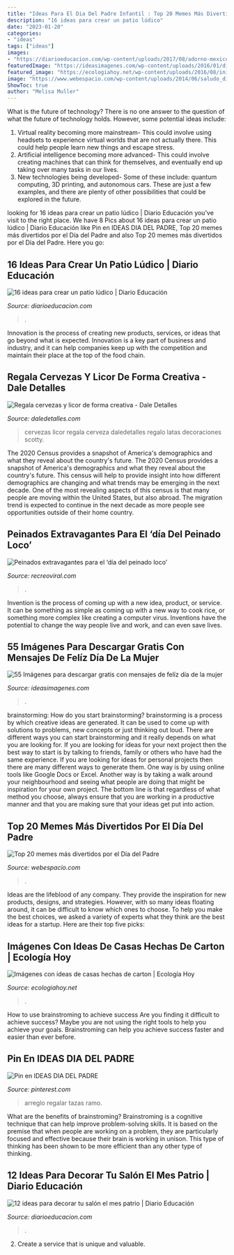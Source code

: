 ```yaml
---
title: "Ideas Para El Dia Del Padre Infantil : Top 20 Memes Más Divertidos Por El Día Del Padre"
description: "16 ideas para crear un patio lúdico"
date: "2023-01-20"
categories:
- "ideas"
tags: ["ideas"]
images:
- "https://diarioeducacion.com/wp-content/uploads/2017/08/adorno-mexico-decorar-3-1.jpg"
featuredImage: "https://ideasimagenes.com/wp-content/uploads/2016/01/dia_de_la_mujer_por_francisca_urrejola_de_franelit_by_franelitaurrekor-d5xdjyo.jpg"
featured_image: "https://ecologiahoy.net/wp-content/uploads/2016/08/inicio03.jpg"
image: "https://www.webespacio.com/wp-content/uploads/2014/06/saludo_dia_del_padre-500x500.jpg"
ShowToc: true
author: "Melisa Muller"
---
```



What is the future of technology?
There is no one answer to the question of what the future of technology holds. However, some potential ideas include: 

1. Virtual reality becoming more mainstream- This could involve using headsets to experience virtual worlds that are not actually there. This could help people learn new things and escape stress. 
2. Artificial intelligence becoming more advanced- This could involve creating machines that can think for themselves, and eventually end up taking over many tasks in our lives. 
3. New technologies being developed- Some of these include: quantum computing, 3D printing, and autonomous cars. These are just a few examples, and there are plenty of other possibilities that could be explored in the future.

	

		
looking for 16 ideas para crear un patio lúdico | Diario Educación you've visit to the right place. We have 8 Pics about 16 ideas para crear un patio lúdico | Diario Educación like Pin en IDEAS DIA DEL PADRE, Top 20 memes más divertidos por el Día del Padre and also Top 20 memes más divertidos por el Día del Padre. Here you go:
		
    
## 16 Ideas Para Crear Un Patio Lúdico | Diario Educación

<img loading=lazy src="https://diarioeducacion.com/wp-content/uploads/2016/04/basta.jpg" onerror="this.onerror=null;this.src='https://tse1.mm.bing.net/th?id=OIP.yO33Bc6xNFUD6bMU0KNH7wHaMW&amp;pid=15.1';" alt="16 ideas para crear un patio lúdico | Diario Educación">

_Source: diarioeducacion.com_

>. 

	

Innovation is the process of creating new products, services, or ideas that go beyond what is expected. Innovation is a key part of business and industry, and it can help companies keep up with the competition and maintain their place at the top of the food chain.

    
## Regala Cervezas Y Licor De Forma Creativa - Dale Detalles

<img loading=lazy src="https://i2.wp.com/www.daledetalles.com/wp-content/uploads/2017/05/regala-cervezas-y-licor-de-forma-creativa5.jpg" onerror="this.onerror=null;this.src='https://tse3.mm.bing.net/th?id=OIP.tVwxjOWL1Sx6wKbrJFZzbgHaNK&amp;pid=15.1';" alt="Regala cervezas y licor de forma creativa - Dale Detalles">

_Source: daledetalles.com_

>cervezas licor regala cerveza daledetalles regalo latas decoraciones scotty. 

	

The 2020 Census provides a snapshot of America's demographics and what they reveal about the country's future.
The 2020 Census provides a snapshot of America's demographics and what they reveal about the country's future. This census will help to provide insight into how different demographics are changing and what trends may be emerging in the next decade. One of the most revealing aspects of this census is that many people are moving within the United States, but also abroad. The migration trend is expected to continue in the next decade as more people see opportunities outside of their home country.

    
## Peinados Extravagantes Para El ‘día Del Peinado Loco’

<img loading=lazy src="https://www.recreoviral.com/wp-content/uploads/2016/03/Los-peinados-más-extravagantes-del-día-del-peinado-loco-18.jpg" onerror="this.onerror=null;this.src='https://tse3.mm.bing.net/th?id=OIP.l2orjV9WpYkAnl9K9G97IAHaI4&amp;pid=15.1';" alt="Peinados extravagantes para el ‘día del peinado loco’">

_Source: recreoviral.com_

>. 

	

Invention is the process of coming up with a new idea, product, or service. It can be something as simple as coming up with a new way to cook rice, or something more complex like creating a computer virus. Inventions have the potential to change the way people live and work, and can even save lives.

    
## 55 Imágenes Para Descargar Gratis Con Mensajes De Felíz Día De La Mujer

<img loading=lazy src="https://ideasimagenes.com/wp-content/uploads/2016/01/dia_de_la_mujer_por_francisca_urrejola_de_franelit_by_franelitaurrekor-d5xdjyo.jpg" onerror="this.onerror=null;this.src='https://tse2.mm.bing.net/th?id=OIP.uepoNsCBFQeKWm_2dJpmPQAAAA&amp;pid=15.1';" alt="55 Imágenes para descargar gratis con mensajes de felíz día de la mujer">

_Source: ideasimagenes.com_

>. 

	

brainstorming: How do you start brainstorming?
brainstorming is a process by which creative ideas are generated. It can be used to come up with solutions to problems, new concepts or just thinking out loud. There are different ways you can start brainstorming and it really depends on what you are looking for. If you are looking for ideas for your next project then the best way to start is by talking to friends, family or others who have had the same experience. If you are looking for ideas for personal projects then there are many different ways to generate them. One way is by using online tools like Google Docs or Excel. Another way is by taking a walk around your neighbourhood and seeing what people are doing that might be inspiration for your own project. The bottom line is that regardless of what method you choose, always ensure that you are working in a productive manner and that you are making sure that your ideas get put into action.

    
## Top 20 Memes Más Divertidos Por El Día Del Padre

<img loading=lazy src="https://www.webespacio.com/wp-content/uploads/2014/06/saludo_dia_del_padre-500x500.jpg" onerror="this.onerror=null;this.src='https://tse4.mm.bing.net/th?id=OIP.piiTkefxwDwDVRdRobeTngHaHa&amp;pid=15.1';" alt="Top 20 memes más divertidos por el Día del Padre">

_Source: webespacio.com_

>. 

	

Ideas are the lifeblood of any company. They provide the inspiration for new products, designs, and strategies. However, with so many ideas floating around, it can be difficult to know which ones to choose. To help you make the best choices, we asked a variety of experts what they think are the best ideas for a startup. Here are their top five picks: 

    
## Imágenes Con Ideas De Casas Hechas De Carton | Ecología Hoy

<img loading=lazy src="https://ecologiahoy.net/wp-content/uploads/2016/08/inicio03.jpg" onerror="this.onerror=null;this.src='https://tse1.mm.bing.net/th?id=OIP.sQN3gun--5q-sOkVwws3pQHaJ3&amp;pid=15.1';" alt="Imágenes con ideas de casas hechas de carton | Ecología Hoy">

_Source: ecologiahoy.net_

>. 

	

How to use brainstroming to achieve success
Are you finding it difficult to achieve success? Maybe you are not using the right tools to help you achieve your goals. Brainstroming can help you achieve success faster and easier than ever before.

    
## Pin En IDEAS DIA DEL PADRE

<img loading=lazy src="https://i.pinimg.com/736x/11/e8/d8/11e8d83c462d86799cb05585d7be6bcb.jpg" onerror="this.onerror=null;this.src='https://tse3.mm.bing.net/th?id=OIP.8D_0-t_pM1l8BC2wRGZd0gHaNK&amp;pid=15.1';" alt="Pin en IDEAS DIA DEL PADRE">

_Source: pinterest.com_

>arreglo regalar tazas ramo. 

	

What are the benefits of brainstroming?
Brainstroming is a cognitive technique that can help improve problem-solving skills. It is based on the premise that when people are working on a problem, they are particularly focused and effective because their brain is working in unison. This type of thinking has been shown to be more efficient than any other type of thinking.

    
## 12 Ideas Para Decorar Tu Salón El Mes Patrio | Diario Educación

<img loading=lazy src="https://diarioeducacion.com/wp-content/uploads/2017/08/adorno-mexico-decorar-3-1.jpg" onerror="this.onerror=null;this.src='https://tse1.mm.bing.net/th?id=OIP.UrL7UJ0EukoRmRfajiLYsgHaNK&amp;pid=15.1';" alt="12 ideas para decorar tu salón el mes patrio | Diario Educación">

_Source: diarioeducacion.com_

>. 

	

2. Create a service that is unique and valuable.

